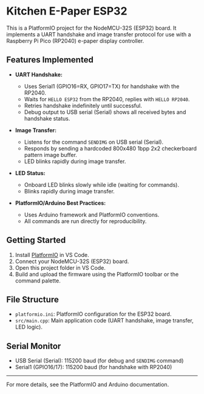 # Kitchen E-Paper ESP32

This is a PlatformIO project for the NodeMCU-32S (ESP32) board. It implements a UART handshake and image transfer protocol for use with a Raspberry Pi Pico (RP2040) e-paper display controller.

## Features Implemented

- **UART Handshake:**
  - Uses Serial1 (GPIO16=RX, GPIO17=TX) for handshake with the RP2040.
  - Waits for `HELLO ESP32` from the RP2040, replies with `HELLO RP2040`.
  - Retries handshake indefinitely until successful.
  - Debug output to USB serial (Serial) shows all received bytes and handshake status.

- **Image Transfer:**
  - Listens for the command `SENDIMG` on USB serial (Serial).
  - Responds by sending a hardcoded 800x480 1bpp 2x2 checkerboard pattern image buffer.
  - LED blinks rapidly during image transfer.

- **LED Status:**
  - Onboard LED blinks slowly while idle (waiting for commands).
  - Blinks rapidly during image transfer.

- **PlatformIO/Arduino Best Practices:**
  - Uses Arduino framework and PlatformIO conventions.
  - All commands are run directly for reproducibility.

## Getting Started

1. Install [PlatformIO](https://platformio.org/) in VS Code.
2. Connect your NodeMCU-32S (ESP32) board.
3. Open this project folder in VS Code.
4. Build and upload the firmware using the PlatformIO toolbar or the command palette.

## File Structure
- `platformio.ini`: PlatformIO configuration for the ESP32 board.
- `src/main.cpp`: Main application code (UART handshake, image transfer, LED logic).

## Serial Monitor
- USB Serial (Serial): 115200 baud (for debug and `SENDIMG` command)
- Serial1 (GPIO16/17): 115200 baud (for handshake with RP2040)

---

For more details, see the PlatformIO and Arduino documentation.
